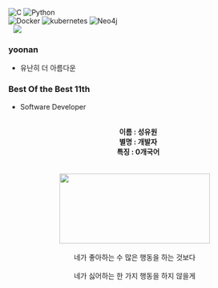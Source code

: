 ![C](https://img.shields.io/badge/C%20language-3776AB.svg?&style=plastic&logo=C&logoColor=white)
![Python](https://img.shields.io/badge/Python-3776AB.svg?&style=plastic&logo=Python&logoColor=white) <br>
![Docker](https://img.shields.io/badge/Docker-2496ED.svg?&style=plastic&logo=Docker&logoColor=white)
![kubernetes](https://img.shields.io/badge/kubernetes-326CE5.svg?&style=plastic&logo=kubernetes&logoColor=white)
![Neo4j](https://img.shields.io/badge/Neo4j-4581C3.svg?&style=plastic&logo=Neo4j&logoColor=white) <br>
<a href="https://www.instagram.com/yuddobbi/">
    <img 
        src="http://img.shields.io/badge/-yuddobbi-222222?style=plastic&logo=Instagram&link=https://www.instagram.com/yuddobbi/"
        style="height : auto; margin-left : 10px; margin-right : 10px;"/>
</a><br>
<!-- info start -->
### yoonan
- <t> 유난히 더 아름다운 

### Best Of the Best 11th 
- <t> Software Developer <br>
<!-- Center Start -->

<p = align="center">
<br>
&emsp;<b>이름 : 성유원</b><br>
&emsp;<b>별명 : 개발자</b><br>
&emsp;<b>특징 : 0개국어</b><br>
<br><br>

<!-- image -->
<img src="https://user-images.githubusercontent.com/101767824/181694860-84bfaaa4-0298-442a-90f8-546410e3de45.png" width="300" height="140"/>
<br>
<br>
네가 좋아하는 수 많은 행동을 하는 것보다<br><br>
네가 싫어하는 한 가지 행동을 하지 않을게<br><br>

<!-- <b>후회없는 삶을 위해 노력중</b> -->

</p>
<!-- Center End -->




<!--
**magarets/magarets** is a ✨ _special_ ✨ repository because its `README.md` (this file) appears on your GitHub profile.

Here are some ideas to get you started:

- 🔭 I’m currently working on ...
- 🌱 I’m currently learning ...
- 👯 I’m looking to collaborate on ...
- 🤔 I’m looking for help with ...
- 💬 Ask me about ...
- 📫 How to reach me: ...
- 😄 Pronouns: ...
- ⚡ Fun fact: ...
-->
